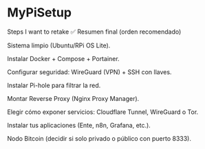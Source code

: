 # MyPiSetup
Steps I want to retake
✅ Resumen final (orden recomendado)

Sistema limpio (Ubuntu/RPi OS Lite).

Instalar Docker + Compose + Portainer.

Configurar seguridad: WireGuard (VPN) + SSH con llaves.

Instalar Pi-hole para filtrar la red.

Montar Reverse Proxy (Nginx Proxy Manager).

Elegir cómo exponer servicios: Cloudflare Tunnel, WireGuard o Tor.

Instalar tus aplicaciones (Ente, n8n, Grafana, etc.).

Nodo Bitcoin (decidir si solo privado o público con puerto 8333).
